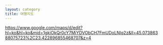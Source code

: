 ```yaml
---
layout: category
title: 여행지도
---
```


https://www.google.com/maps/d/edit?hl=ko&hl=ko&mid=1gkiOkQr0cY7MiYDVObCH7FmUDoLNlq2z&ll=45.07386388075723%2C23.422896855468707&z=4
